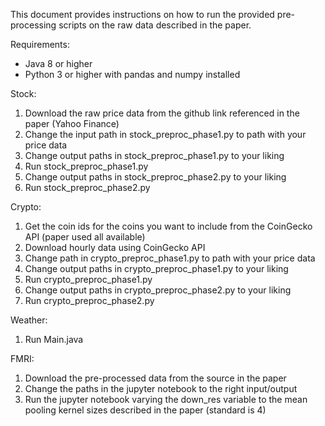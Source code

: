 This document provides instructions on how to run the provided pre-processing scripts on the raw data described in the paper.

Requirements:
- Java 8 or higher
- Python 3 or higher with pandas and numpy installed


Stock:
1. Download the raw price data from the github link referenced in the paper (Yahoo Finance)
2. Change the input path in stock_preproc_phase1.py to path with your price data
3. Change output paths in stock_preproc_phase1.py to your liking
4. Run stock_preproc_phase1.py 
5. Change output paths in stock_preproc_phase2.py to your liking
6. Run stock_preproc_phase2.py 

Crypto:
1. Get the coin ids for the coins you want to include from the CoinGecko API (paper used all available)
2. Download hourly data using CoinGecko API
3. Change path in crypto_preproc_phase1.py to path with your price data
4. Change output paths in crypto_preproc_phase1.py to your liking
5. Run crypto_preproc_phase1.py
6. Change output paths in crypto_preproc_phase2.py to your liking
7. Run crypto_preproc_phase2.py

Weather:
1. Run Main.java

FMRI:
1. Download the pre-processed data from the source in the paper
2. Change the paths in the jupyter notebook to the right input/output
3. Run the jupyter notebook varying the down_res variable to the mean pooling kernel sizes described in the paper (standard is 4)

